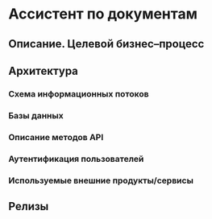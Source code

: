 # Ассистент по документам

## Описание. Целевой бизнес–процесс

## Архитектура

### Схема информационных потоков

### Базы данных

### Описание методов API

### Аутентификация пользователей

### Используемые внешние продукты/сервисы

## Релизы